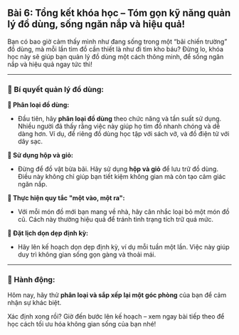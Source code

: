 ## Bài 6: Tổng kết khóa học – Tóm gọn kỹ năng quản lý đồ dùng, sống ngăn nắp và hiệu quả!

Bạn có bao giờ cảm thấy mình như đang sống trong một “bãi chiến trường” đồ dùng, mà mỗi lần tìm đồ cần thiết là như đi tìm kho báu? Đừng lo, khóa học này sẽ giúp bạn quản lý đồ dùng một cách thông minh, để sống ngăn nắp và hiệu quả ngay tức thì!

---

### 📌 Bí quyết quản lý đồ dùng:

**🔹 Phân loại đồ dùng:**
- Đầu tiên, hãy **phân loại đồ dùng** theo chức năng và tần suất sử dụng. Nhiều người đã thấy rằng việc này giúp họ tìm đồ nhanh chóng và dễ dàng hơn. Ví dụ, để riêng đồ dùng học tập với sách vở, và đồ điện tử với dây sạc.

**🔹 Sử dụng hộp và giỏ:**
- Đừng để đồ vật bừa bãi. Hãy sử dụng **hộp và giỏ** để lưu trữ đồ dùng. Điều này không chỉ giúp bạn tiết kiệm không gian mà còn tạo cảm giác ngăn nắp.

**🔹 Thực hiện quy tắc "một vào, một ra":**
- Với mỗi món đồ mới bạn mang về nhà, hãy cân nhắc loại bỏ một món đồ cũ. Cách này thường hiệu quả để tránh tình trạng tích trữ quá mức.

**🔹 Đặt lịch dọn dẹp định kỳ:**
- Hãy lên kế hoạch dọn dẹp định kỳ, ví dụ mỗi tuần một lần. Việc này giúp duy trì không gian sống gọn gàng và thoải mái.

---

### 🚀 Hành động:

Hôm nay, hãy thử **phân loại và sắp xếp lại một góc phòng** của bạn để cảm nhận sự khác biệt. 

Xác định xong rồi? Giờ đến bước lên kế hoạch – xem ngay bài tiếp theo để học cách tối ưu hóa không gian sống của bạn nhé!